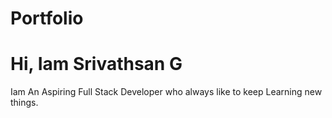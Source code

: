 # Portfolio
<h1>Hi, Iam Srivathsan G</h1>
Iam An Aspiring Full Stack Developer who always like to keep Learning new things.

